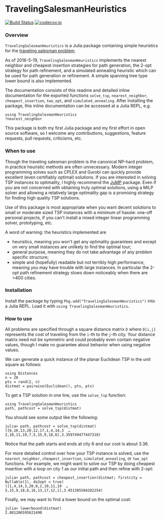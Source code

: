# TravelingSalesmanHeuristics

[![Build Status](https://travis-ci.org/evanfields/TravelingSalesmanHeuristics.jl.svg?branch=master)](https://travis-ci.org/evanfields/TravelingSalesmanHeuristics.jl)
[![codecov.io](https://codecov.io/github/evanfields/TravelingSalesmanHeuristics.jl/coverage.svg?branch=master)](https://codecov.io/github/evanfields/TravelingSalesmanHeuristics.jl?branch=master)

### Overview ###
`TravelingSalesmanHeuristics` is a Julia package containing simple heuristics for the [traveling salesman problem](https://en.wikipedia.org/wiki/Travelling_salesman_problem). 

As of 2016-5-19, `TravelingSalesmanHeuristics` implements the nearest neighbor and cheapest insertion strategies for path generation, the 2-opt strategy for path refinement, and a simulated annealing heuristic which can be used for path generation or refinement. A simple spanning tree type lower bound is also implemented.

The documentation consists of this readme and detailed inline documentation for the exported functions `solve_tsp`, `nearest_neighbor`, `cheapest_insertion`, `two_opt`, and `simulated_annealing`. After installing the package, this inline documentation can be accessed at a Julia REPL, e.g.
```
using TravelingSalesmanHeuristics
?nearest_neighbor
```

This package is both my first Julia package and my first effort in open source software, so I welcome any contributions, suggestions, feature requests, pull requests, criticisms, etc.

### When to use ###
Though the traveling salesman problem is the canonical NP-hard problem, in practice heuristic methods are often unnecessary. Modern integer programming solves such as CPLEX and Gurobi can quickly provide excellent (even certifiably optimal) solutions. If you are interested in solving TSP instances to optimality, I highly recommend the [JuMP](https://github.com/JuliaOpt/JuMP.jl) package. Even if you are not concerned with obtaining truly optimal solutions, using a MILP solver and allowing a relatively large optimality gap is a promising strategy for finding high quality TSP solutions.

Use of this package is most appropriate when you want decent solutions to small or moderate sized TSP instances with a minimum of hassle: one-off personal projects, if you can't install a mixed integer linear programming solver, prototyping, etc.

A word of warning: the heuristics implemented are
* heuristics, meaning you won't get any optimality guarantees and except on very small instances are unlikely to find the optimal tour;
* general purpose, meaning they do not take advantage of any problem specific structure;
* simple and (hopefully) readable but not terribly high performance, meaning you may have trouble with large instances. In particular the 2-opt path refinement strategy slows down noticeably when there are >400 cities.

### Installation ###
Install the package by typing `Pkg.add("TravelingSalesmanHeuristics")` into a Julia REPL. Load it with `using TravelingSalesmanHeuristics`.

### How to use ###
All problems are specified through a square distance matrix `D` where `D[i,j]` represents the cost of traveling from the `i`-th to the `j`-th city. Your distance matrix need not be symmetric and could probably even contain negative values, though I make no guarantee about behavior when using negative values.

We can generate a quick instance of the planar Euclidean TSP in the unit square as follows:
```
using Distances
n = 20
pts = rand(2, n)
distmat = pairwise(Euclidean(), pts, pts)
```

To get a TSP solution in one line, use the `solve_tsp` function:
```
using TravelingSalesmanHeuristics
path, pathcost = solve_tsp(distmat)
```
You should see some output like the following:
```
julia> path, pathcost = solve_tsp(distmat)
([6,16,13,20,12,17,1,4,14,3  …  2,10,11,19,7,5,15,9,18,6],3.359749477447318)
```
Notice that the path starts and ends at city 6 and our cost is about 3.36.

For more detailed control over how your TSP instance is solved, use the `nearest_neighbor`, `cheapest_insertion`, `simulated_annealing`, or `two_opt` functions. For example, we might want to solve our TSP by doing cheapest insertion with a loop on city 1 as our initial path and then refine with 2-opt:

```
julia> path, pathcost = cheapest_insertion(distmat; firstcity = Nullable(1), do2opt = true)
([1,4,14,3,20,8,2,10,11,19  …  5,15,9,18,6,16,13,17,12,1],3.451385584282254)
```

Finally, we may want to find a lower bound on the optimal cost:
```
julia> lowerbound(distmat)
2.801206595621498
```
